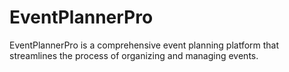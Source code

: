 # EventPlannerPro
EventPlannerPro is a comprehensive event planning platform that streamlines the process of organizing and managing events.

